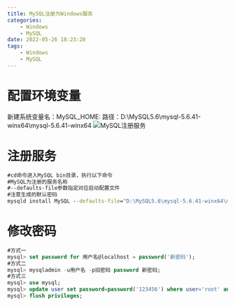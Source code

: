 ```yaml
---
title: MySQL注册为Windows服务
categories:
	- Windows
	- MySQL
date: 2022-05-26 18:23:20
tags: 
	- Windows
	- MySQL
---
```

<!-- toc -->

# <span id="inline-blue">配置环境变量</span>
新建系统变量名：MySQL_HOME:
路径：D:\MySQL5.6\mysql-5.6.41-winx64\mysql-5.6.41-winx64
![MySQL注册服务](/images/Windows/MySQL/WM_20220523_001.png)

# <span id="inline-blue">注册服务</span>
```bat
#cd命令进入MySQL bin目录，执行以下命令
#MySQL为注册的服务名称
#--defaults-file参数指定对应启动配置文件
#注意生成的默认密码
mysqld install MySQL --defaults-file="D:\MySQL5.6\mysql-5.6.41-winx64\mysql-5.6.41-winx64\my-default.ini"
```

# <span id="inline-blue">修改密码</span>
```sql
#方式一
mysql> set password for 用户名@localhost = password('新密码');
#方式二
mysql> mysqladmin -u用户名 -p旧密码 password 新密码;
#方式三
mysql> use mysql;
mysql> update user set password=password('123456') where user='root' and host='localhost';
mysql> flush privileges;
```


